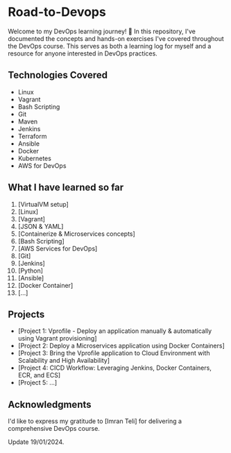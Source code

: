 # Road-to-Devops
Welcome to my DevOps learning journey! 🚀 In this repository, I've documented the concepts and hands-on exercises I've covered throughout the DevOps course. This serves as both a learning log for myself and a resource for anyone interested in DevOps practices.

## Technologies Covered
- Linux
- Vagrant
- Bash Scripting
- Git
- Maven
- Jenkins
- Terraform
- Ansible
- Docker
- Kubernetes
- AWS for DevOps

## What I have learned so far
1. [VirtualVM setup]
2. [Linux]
3. [Vagrant]
4. [JSON & YAML]
5. [Containerize & Microservices concepts]
6. [Bash Scripting]
7. [AWS Services for DevOps]
8. [Git]
9. [Jenkins]
10. [Python]
11. [Ansible]
12. [Docker Container]
13. [...]

## Projects
- [Project 1: Vprofile - Deploy an application manually & automatically using Vagrant provisioning]
- [Project 2: Deploy a Microservices application using Docker Containers]
- [Project 3: Bring the Vprofile application to Cloud Environment with Scalability and High Availability]
- [Project 4: CICD Workflow: Leveraging Jenkins, Docker Containers, ECR, and ECS]
- [Project 5: ...]
  
## Acknowledgments
I'd like to express my gratitude to [Imran Teli] for delivering a comprehensive DevOps course.

Update 19/01/2024.
